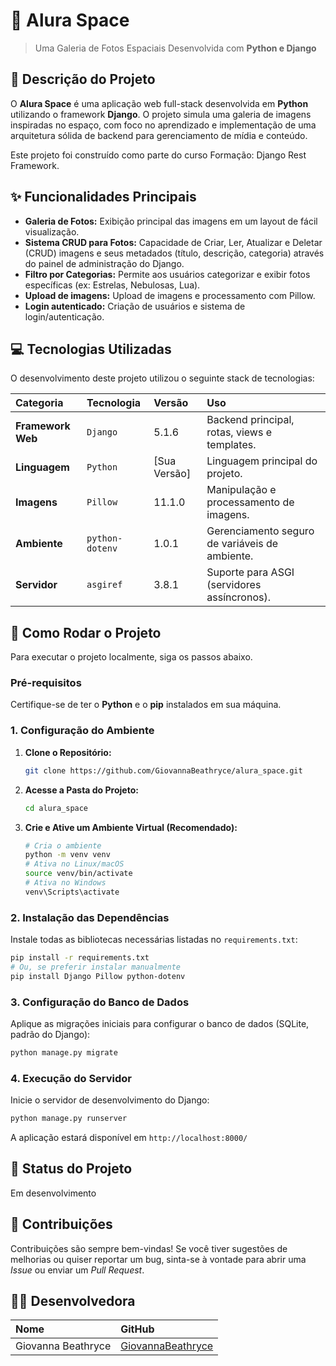 # 🌌 Alura Space

> Uma Galeria de Fotos Espaciais Desenvolvida com **Python e Django**

## 📝 Descrição do Projeto

O **Alura Space** é uma aplicação web full-stack desenvolvida em **Python** utilizando o framework **Django**. O projeto simula uma galeria de imagens inspiradas no espaço, com foco no aprendizado e implementação de uma arquitetura sólida de backend para gerenciamento de mídia e conteúdo.

Este projeto foi construído como parte do curso Formação: Django Rest Framework.

## ✨ Funcionalidades Principais

  * **Galeria de Fotos:** Exibição principal das imagens em um layout de fácil visualização.
  * **Sistema CRUD para Fotos:** Capacidade de Criar, Ler, Atualizar e Deletar (CRUD) imagens e seus metadados (título, descrição, categoria) através do painel de administração do Django.
  * **Filtro por Categorias:** Permite aos usuários categorizar e exibir fotos específicas (ex: Estrelas, Nebulosas, Lua).
  * **Upload de imagens:** Upload de imagens e processamento com Pillow.
  * **Login autenticado:** Criação de usuários e sistema de login/autenticação.

## 💻 Tecnologias Utilizadas

O desenvolvimento deste projeto utilizou o seguinte stack de tecnologias:

| Categoria | Tecnologia | Versão | Uso |
| :--- | :--- | :--- | :--- |
| **Framework Web** | `Django` | $5.1.6$ | Backend principal, rotas, views e templates. |
| **Linguagem** | `Python` | [Sua Versão] | Linguagem principal do projeto. |
| **Imagens** | `Pillow` | $11.1.0$ | Manipulação e processamento de imagens. |
| **Ambiente** | `python-dotenv` | $1.0.1$ | Gerenciamento seguro de variáveis de ambiente. |
| **Servidor** | `asgiref` | $3.8.1$ | Suporte para ASGI (servidores assíncronos). |

## 🚀 Como Rodar o Projeto

Para executar o projeto localmente, siga os passos abaixo.

### Pré-requisitos

Certifique-se de ter o **Python** e o **pip** instalados em sua máquina.

### 1\. Configuração do Ambiente

1.  **Clone o Repositório:**
    ```bash
    git clone https://github.com/GiovannaBeathryce/alura_space.git
    ```
2.  **Acesse a Pasta do Projeto:**
    ```bash
    cd alura_space
    ```
3.  **Crie e Ative um Ambiente Virtual (Recomendado):**
    ```bash
    # Cria o ambiente
    python -m venv venv
    # Ativa no Linux/macOS
    source venv/bin/activate
    # Ativa no Windows
    venv\Scripts\activate
    ```

### 2\. Instalação das Dependências

Instale todas as bibliotecas necessárias listadas no `requirements.txt`:

```bash
pip install -r requirements.txt
# Ou, se preferir instalar manualmente
pip install Django Pillow python-dotenv
```

### 3\. Configuração do Banco de Dados

Aplique as migrações iniciais para configurar o banco de dados (SQLite, padrão do Django):

```bash
python manage.py migrate
```

### 4\. Execução do Servidor

Inicie o servidor de desenvolvimento do Django:

```bash
python manage.py runserver
```

A aplicação estará disponível em `http://localhost:8000/`

## 📌 Status do Projeto

 Em desenvolvimento

## 🤝 Contribuições

Contribuições são sempre bem-vindas\! Se você tiver sugestões de melhorias ou quiser reportar um bug, sinta-se à vontade para abrir uma *Issue* ou enviar um *Pull Request*.

## 👩‍💻 Desenvolvedora

| Nome | GitHub |
| :--- | :--- |
| Giovanna Beathryce | [GiovannaBeathryce](https://www.google.com/search?q=https://github.com/GiovannaBeathryce) |
